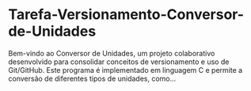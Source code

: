 # Tarefa-Versionamento-Conversor-de-Unidades
Bem-vindo ao Conversor de Unidades, um projeto colaborativo desenvolvido para consolidar conceitos de versionamento e uso de Git/GitHub. Este programa é implementado em linguagem C e permite a conversão de diferentes tipos de unidades, como...
